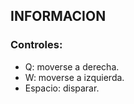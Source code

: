 ## INFORMACION

### Controles:
- Q: moverse a derecha.
- W: moverse a izquierda.
- Espacio: disparar.
